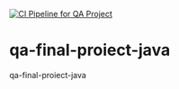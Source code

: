 [![CI Pipeline for QA Project](https://github.com/DeliaRaiovici/qa-final-proiect-java/actions/workflows/ci.yml/badge.svg)](https://github.com/DeliaRaiovici/qa-final-proiect-java/actions/workflows/ci.yml)
# qa-final-proiect-java
qa-final-proiect-java
